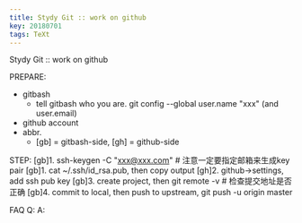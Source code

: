 ```yaml
---
title: Stydy Git :: work on github
key: 20180701
tags: TeXt
---
```


Stydy Git :: work on github

PREPARE: 
+ gitbash 
  - tell gitbash who you are. git config --global user.name "xxx" (and user.email)
+ github account
+ abbr.
  - [gb] = gitbash-side, [gh] = github-side

STEP:
[gb]1. ssh-keygen -C "xxx@xxx.com"   # 注意一定要指定邮箱来生成key pair
[gb]1. cat ~/.ssh/id_rsa.pub, then copy output
[gh]2. github->settings, add ssh pub key
[gb]3. create project, then git remote -v   # 检查提交地址是否正确
[gb]4. commit to local, then push to upstream, git push -u origin master

FAQ
Q: 
A:
